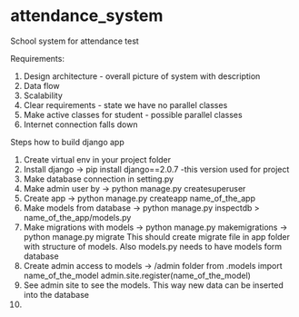 # attendance_system
School system for attendance test

Requirements:
1. Design architecture - overall picture of system with description 
2. Data flow 
3. Scalability
4. Clear requirements - state we have no parallel classes
5. Make active classes for student - possible parallel classes 
6. Internet connection falls down 


Steps how to build django app 

1. Create virtual env in your project folder
2. Install django -> pip install django==2.0.7 -this version used for project 
3. Make database connection in setting.py
4. Make admin user by -> python manage.py createsuperuser
5. Create app -> python manage.py createapp name_of_the_app
6. Make models from database -> python manage.py inspectdb > name_of_the_app/models.py
7. Make migrations with models -> python manage.py makemigrations
                               -> python manage.py migrate 
    This should create migrate file in app folder with structure of models. 
    Also models.py needs to have models form database
8. Create admin access to models -> 
    /admin folder 
    from .models import name_of_the_model 
    admin.site.register(name_of_the_model)
9. See admin site to see the models. This way new data can be inserted into the database
10. 
